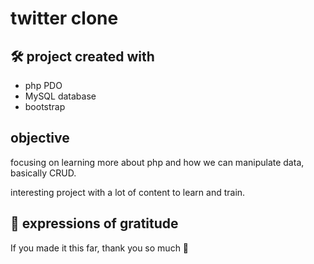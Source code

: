 # twitter clone


## 🛠️ project created with

- php PDO 
- MySQL database 
- bootstrap

## objective

focusing on learning more about php and how we can manipulate data, basically CRUD.

interesting project with a lot of content to learn and train.

## 🎁 expressions of gratitude

If you made it this far, thank you so much 📢